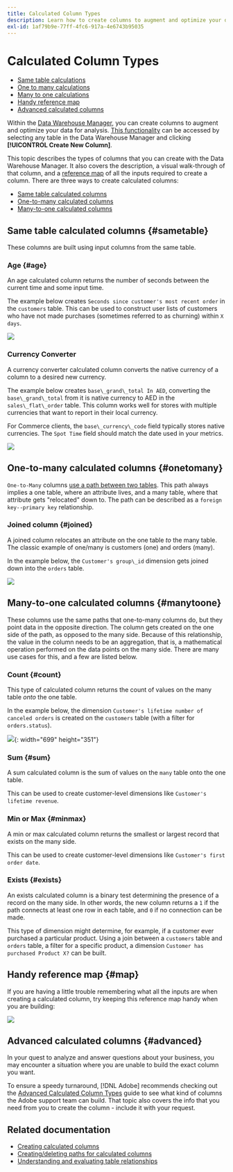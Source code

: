 ```yaml
---
title: Calculated Column Types
description: Learn how to create columns to augment and optimize your data for analysis.
exl-id: 1af79b9e-77ff-4fc6-917a-4e6743b95035
---
```

# Calculated Column Types

* [Same table calculations](#sametable)
* [One to many calculations](#onetomany)
* [Many to one calculations](#manytoone)
* [Handy reference map](#map)
* [Advanced calculated columns](#advanced)

Within the [Data Warehouse Manager](../data-warehouse-mgr/tour-dwm.md), you can create columns to augment and optimize your data for analysis. [This functionality](../data-warehouse-mgr/creating-calculated-columns.md) can be accessed by selecting any table in the Data Warehouse Manager and clicking **[!UICONTROL Create New Column]**.

This topic describes the types of columns that you can create with the Data Warehouse Manager. It also covers the description, a visual walk-through of that column, and a [reference map](#map) of all the inputs required to create a column. There are three ways to create calculated columns:

* [Same table calculated columns](#sametable)
* [One-to-many calculated columns](#onetomany)
* [Many-to-one calculated columns](#manytoone)

## Same table calculated columns {#sametable}

These columns are built using input columns from the same table.

### Age {#age}

An age calculated column returns the number of seconds between the current time and some input time.

The example below creates `Seconds since customer's most recent order` in the `customers` table. This can be used to construct user lists of customers who have not made purchases (sometimes referred to as churning) within `X days`.

![](../../assets/age.gif)

### Currency Converter

A currency converter calculated column converts the native currency of a column to a desired new currency.

The example below creates `base\_grand\_total In AED`, converting the `base\_grand\_total` from it is native currency to AED in the `sales\_flat\_order` table. This column works well for stores with multiple currencies that want to report in their local currency.

For Commerce clients, the `base\_currency\_code` field typically stores native currencies. The `Spot Time` field should match the date used in your metrics.

![](../../assets/currency_converter.png)

## One-to-many calculated columns {#onetomany}

`One-to-Many` columns [use a path between two tables](../../data-analyst/data-warehouse-mgr/create-paths-calc-columns.md). This path always implies a one table, where an attribute lives, and a many table, where that attribute gets "relocated" down to. The path can be described as a `foreign key--primary key` relationship.

### Joined column {#joined}

A joined column relocates an attribute on the one table *to* the many table. The classic example of one/many is customers (one) and orders (many).

In the example below, the `Customer's group\_id` dimension gets joined down into the `orders` table.

![](../../assets/joined_column.gif)

## Many-to-one calculated columns {#manytoone}

These columns use the same paths that one-to-many columns do, but they point data in the opposite direction. The column gets created on the one side of the path, as opposed to the many side. Because of this relationship, the value in the column needs to be an aggregation, that is, a mathematical operation performed on the data points on the many side. There are many use cases for this, and a few are listed below.

### Count {#count}

This type of calculated column returns the count of values on the many table *onto* the one table.

In the example below, the dimension `Customer's lifetime number of canceled orders` is created on the `customers` table (with a filter for `orders.status`).

![](../../assets/many_to_one.gif){: width="699" height="351"}

### Sum {#sum}

A sum calculated column is the sum of values on the `many` table onto the one table.

This can be used to create customer-level dimensions like `Customer's lifetime revenue`.

### Min or Max {#minmax}

A min or max calculated column returns the smallest or largest record that exists on the many side.

This can be used to create customer-level dimensions like `Customer's first order date`.

### Exists {#exists}

An exists calculated column is a binary test determining the presence of a record on the many side. In other words, the new column returns a `1` if the path connects at least one row in each table, and `0` if no connection can be made.

This type of dimension might determine, for example, if a customer ever purchased a particular product. Using a join between a `customers` table and `orders` table, a filter for a specific product, a dimension `Customer has purchased Product X?` can be built.

## Handy reference map {#map}

If you are having a little trouble remembering what all the inputs are when creating a calculated column, try keeping this reference map handy when you are building:

![](../../assets/merged_reference_map.png)

## Advanced calculated columns {#advanced}

In your quest to analyze and answer questions about your business, you may encounter a situation where you are unable to build the exact column you want. 

To ensure a speedy turnaround, [!DNL Adobe] recommends checking out the [Advanced Calculated Column Types](../../data-analyst/data-warehouse-mgr/adv-calc-columns.md) guide to see what kind of columns the Adobe support team can build. That topic also covers the info that you need from you to create the column - include it with your request.

## Related documentation

* [Creating calculated columns](../../data-analyst/data-warehouse-mgr/creating-calculated-columns.md)
* [Creating/deleting paths for calculated columns](../../data-analyst/data-warehouse-mgr/create-paths-calc-columns.md)
* [Understanding and evaluating table relationships](../../data-analyst/data-warehouse-mgr/table-relationships.md)
